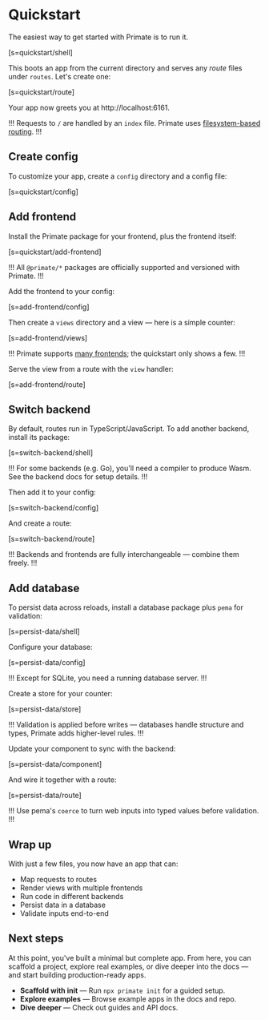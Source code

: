 # Quickstart

The easiest way to get started with Primate is to run it.

[s=quickstart/shell]

This boots an app from the current directory and serves any _route_ files
under `routes`. Let's create one:

[s=quickstart/route]

Your app now greets you at http://localhost:6161.

!!!
Requests to `/` are handled by an `index` file. Primate uses
[filesystem-based routing](/docs/routing).
!!!

## Create config

To customize your app, create a `config` directory and a config file:

[s=quickstart/config]

## Add frontend

Install the Primate package for your frontend, plus the frontend itself:

[s=quickstart/add-frontend]

!!!
All `@primate/*` packages are officially supported and versioned with Primate.
!!!

Add the frontend to your config:

[s=add-frontend/config]

Then create a `views` directory and a view — here is a simple counter:

[s=add-frontend/views]

!!!
Primate supports [many frontends](/docs/frontend); the quickstart only shows a
few.
!!!

Serve the view from a route with the `view` handler:

[s=add-frontend/route]

## Switch backend

By default, routes run in TypeScript/JavaScript. To add another backend,
install its package:

[s=switch-backend/shell]

!!!
For some backends (e.g. Go), you'll need a compiler to produce Wasm. See the
backend docs for setup details.
!!!

Then add it to your config:

[s=switch-backend/config]

And create a route:

[s=switch-backend/route]

!!!
Backends and frontends are fully interchangeable — combine them freely.
!!!

## Add database

To persist data across reloads, install a database package plus `pema` for
validation:

[s=persist-data/shell]

Configure your database:

[s=persist-data/config]

!!!
Except for SQLite, you need a running database server.
!!!

Create a store for your counter:

[s=persist-data/store]

!!!
Validation is applied before writes — databases handle structure and types,
Primate adds higher-level rules.
!!!

Update your component to sync with the backend:

[s=persist-data/component]

And wire it together with a route:

[s=persist-data/route]

!!!
Use pema's `coerce` to turn web inputs into typed values before validation.
!!!

## Wrap up

With just a few files, you now have an app that can:

- Map requests to routes
- Render views with multiple frontends
- Run code in different backends
- Persist data in a database
- Validate inputs end-to-end

## Next steps

At this point, you've built a minimal but complete app. From here, you can
scaffold a project, explore real examples, or dive deeper into the docs — and
start building production-ready apps.

- **Scaffold with init** — Run `npx primate init` for a guided setup.
- **Explore examples** — Browse example apps in the docs and repo.
- **Dive deeper** — Check out guides and API docs.
